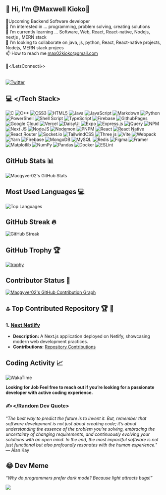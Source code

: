 
## 👋 Hi, I’m @Maxwell Kioko🚀

🚀Upcoming Backend Software developer<br>
👀 I’m interested in ... programming, problem solving, creating solutions<br>🌱 I’m currently learning ... Software, Web, React, React-native, Nodejs, nextjs , MERN stack<br>💞️ I’m looking to collaborate on java, js, python, React, React-native projects, Nodejs, MERN stack projecs<br>📫 How to reach me max02kioko@gmail.com<br><br>🚀</LetsConnect☕>

<!-- [![An image of @davidmwas's Holopin badges, which is a link to view their full Holopin profile](https://holopin.me/davidmwas)](https://holopin.io/@davidmwas) -->

## </Socials>

[![Twitter](https://img.shields.io/badge/Twitter-%231DA1F2.svg?logo=Twitter&logoColor=white)]((https://www.twitter.com/meackxieh92085))

## 💻 </Tech Stack>

![C](https://img.shields.io/badge/c-%2300599C.svg?style=for-the-badge&logo=c&logoColor=white) ![C++](https://img.shields.io/badge/c++-%2300599C.svg?style=for-the-badge&logo=c%2B%2B&logoColor=white) ![CSS3](https://img.shields.io/badge/css3-%231572B6.svg?style=for-the-badge&logo=css3&logoColor=white) ![HTML5](https://img.shields.io/badge/html5-%23E34F26.svg?style=for-the-badge&logo=html5&logoColor=white) ![Java](https://img.shields.io/badge/java-%23ED8B00.svg?style=for-the-badge&logo=openjdk&logoColor=white) ![JavaScript](https://img.shields.io/badge/javascript-%23323330.svg?style=for-the-badge&logo=javascript&logoColor=%23F7DF1E) ![Markdown](https://img.shields.io/badge/markdown-%23000000.svg?style=for-the-badge&logo=markdown&logoColor=white) ![Python](https://img.shields.io/badge/python-3670A0?style=for-the-badge&logo=python&logoColor=ffdd54) ![PowerShell](https://img.shields.io/badge/PowerShell-%235391FE.svg?style=for-the-badge&logo=powershell&logoColor=white) ![Shell Script](https://img.shields.io/badge/shell_script-%23121011.svg?style=for-the-badge&logo=gnu-bash&logoColor=white) ![TypeScript](https://img.shields.io/badge/typescript-%23007ACC.svg?style=for-the-badge&logo=typescript&logoColor=white) ![Firebase](https://img.shields.io/badge/firebase-%23039BE5.svg?style=for-the-badge&logo=firebase) ![GithubPages](https://img.shields.io/badge/github%20pages-121013?style=for-the-badge&logo=github&logoColor=white) ![Google Cloud](https://img.shields.io/badge/GoogleCloud-%234285F4.svg?style=for-the-badge&logo=google-cloud&logoColor=white) ![Vercel](https://img.shields.io/badge/vercel-%23000000.svg?style=for-the-badge&logo=vercel&logoColor=white) ![DaisyUI](https://img.shields.io/badge/daisyui-5A0EF8?style=for-the-badge&logo=daisyui&logoColor=white) ![Expo](https://img.shields.io/badge/expo-1C1E24?style=for-the-badge&logo=expo&logoColor=#D04A37) ![Express.js](https://img.shields.io/badge/express.js-%23404d59.svg?style=for-the-badge&logo=express&logoColor=%2361DAFB) ![jQuery](https://img.shields.io/badge/jquery-%230769AD.svg?style=for-the-badge&logo=jquery&logoColor=white) ![NPM](https://img.shields.io/badge/NPM-%23CB3837.svg?style=for-the-badge&logo=npm&logoColor=white) ![Next JS](https://img.shields.io/badge/Next-black?style=for-the-badge&logo=next.js&logoColor=white) ![NodeJS](https://img.shields.io/badge/node.js-6DA55F?style=for-the-badge&logo=node.js&logoColor=white) ![Nodemon](https://img.shields.io/badge/NODEMON-%23323330.svg?style=for-the-badge&logo=nodemon&logoColor=%BBDEAD) ![PNPM](https://img.shields.io/badge/pnpm-%234a4a4a.svg?style=for-the-badge&logo=pnpm&logoColor=f69220) ![React](https://img.shields.io/badge/react-%2320232a.svg?style=for-the-badge&logo=react&logoColor=%2361DAFB) ![React Native](https://img.shields.io/badge/react_native-%2320232a.svg?style=for-the-badge&logo=react&logoColor=%2361DAFB) ![React Router](https://img.shields.io/badge/React_Router-CA4245?style=for-the-badge&logo=react-router&logoColor=white) ![Socket.io](https://img.shields.io/badge/Socket.io-black?style=for-the-badge&logo=socket.io&badgeColor=010101) ![TailwindCSS](https://img.shields.io/badge/tailwindcss-%2338B2AC.svg?style=for-the-badge&logo=tailwind-css&logoColor=white) ![Three js](https://img.shields.io/badge/threejs-black?style=for-the-badge&logo=three.js&logoColor=white) ![Vite](https://img.shields.io/badge/vite-%23646CFF.svg?style=for-the-badge&logo=vite&logoColor=white) ![Webpack](https://img.shields.io/badge/webpack-%238DD6F9.svg?style=for-the-badge&logo=webpack&logoColor=black) ![Yarn](https://img.shields.io/badge/yarn-%232C8EBB.svg?style=for-the-badge&logo=yarn&logoColor=white) ![Firebase](https://img.shields.io/badge/Firebase-039BE5?style=for-the-badge&logo=Firebase&logoColor=white) ![MongoDB](https://img.shields.io/badge/MongoDB-%234ea94b.svg?style=for-the-badge&logo=mongodb&logoColor=white) ![MySQL](https://img.shields.io/badge/mysql-%2300000f.svg?style=for-the-badge&logo=mysql&logoColor=white) ![Redis](https://img.shields.io/badge/redis-%23DD0031.svg?style=for-the-badge&logo=redis&logoColor=white) ![Figma](https://img.shields.io/badge/figma-%23F24E1E.svg?style=for-the-badge&logo=figma&logoColor=white) ![Framer](https://img.shields.io/badge/Framer-black?style=for-the-badge&logo=framer&logoColor=blue) ![Matplotlib](https://img.shields.io/badge/Matplotlib-%23ffffff.svg?style=for-the-badge&logo=Matplotlib&logoColor=black) ![NumPy](https://img.shields.io/badge/numpy-%23013243.svg?style=for-the-badge&logo=numpy&logoColor=white) ![Pandas](https://img.shields.io/badge/pandas-%23150458.svg?style=for-the-badge&logo=pandas&logoColor=white) ![Docker](https://img.shields.io/badge/docker-%230db7ed.svg?style=for-the-badge&logo=docker&logoColor=white) ![ESLint](https://img.shields.io/badge/ESLint-4B3263?style=for-the-badge&logo=eslint&logoColor=white)

## GitHub Stats 📊

![Macgyver02's GitHub Stats](https://github-readme-stats.vercel.app/api?username=Macgyver02&show_icons=true&theme=radical)<br>

## Most Used Languages 💻

![Top Languages](https://github-readme-stats.vercel.app/api/top-langs/?username=Macgyver02&layout=compact&theme=radical)<br>

## GitHub Streak 🔥

![GitHub Streak](https://github-readme-streak-stats.herokuapp.com/?user=Macgyver02&theme=radical)<br>

## GitHub Trophy 🏆

[![trophy](https://github-profile-trophy.vercel.app/?username=Macgyver02&theme=onedark)](https://github.com/Macgyver02)<br>

## Contributor Status 🚀

[![Macgyver02's GitHub Contribution Graph](https://activity-graph.herokuapp.com/graph?username=Macgyver02&theme=github)](https://github.com/Macgyver02)



## 🔝 Top Contributed Repository 🏆 🚀

### 1. [Next Netlify](https://github.com/Macgyver02/next-netlify)
- **Description:** A Next.js application deployed on Netlify, showcasing modern web development practices.
- **Contributions:** [Repository Contributions](https://github.com/Macgyver02/next-netlify/graphs/contributors)

## Coding Activity 📈

![WakaTime](https://www.google.com/search?q=currently+working+and+ready+for+new+jobs+picture&sca_esv=07f2b446eda3f237&sca_upv=1&udm=2&biw=1356&bih=582&sxsrf=ADLYWIKePtmmiaXkRB8qyGEMqlIyuULQag%3A1725707512767&ei=-DTcZrexLu2B9u8PqKT12Qo&ved=0ahUKEwi3jaO62bCIAxXtgP0HHShSPasQ4dUDCBE&uact=5&oq=currently+working+and+ready+for+new+jobs+picture&gs_lp=Egxnd3Mtd2l6LXNlcnAiMGN1cnJlbnRseSB3b3JraW5nIGFuZCByZWFkeSBmb3IgbmV3IGpvYnMgcGljdHVyZUi1J1CdAliVIHABeACQAQCYAccCoAHbD6oBBTItNy4xuAEDyAEA-AEBmAIAoAIAmAMAiAYBkgcAoAfoAg&sclient=gws-wiz-serp#vhid=YzZm4sAL85A3TM&vssid=mosaic/github/Macgyver02)

**Looking for Job Feel free to reach out if you’re looking for a passionate developer with active coding experience.**
<br>


### ✍️ </Random Dev Quote>

_"The best way to predict the future is to invent it. But, remember that software development is not just about creating code; it’s about understanding the essence of the problem you're solving, embracing the uncertainty of changing requirements, and continuously evolving your solutions with an open mind. In the end, the most impactful software is not just functional but also profoundly resonates with the human experience."_ — Alan Kay



## 😂 Dev Meme

*“Why do programmers prefer dark mode? Because light attracts bugs!”*



[![](https://visitcount.itsvg.in/api?id=Macgyver02&icon=0&color=6)](https://visitcount.itsvg.in)

<!-- Proudly created with GPRM ( https://gprm.itsvg.in ) -->

<!---
David-mwas/David-mwas is a ✨ special ✨ repository because its `README.md` (this file) appears on your GitHub profile.
You can click the Preview link to take a look at your changes.
--->
